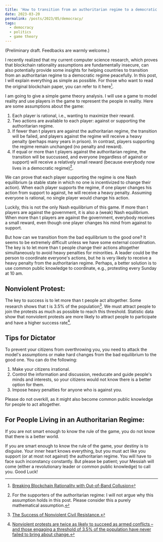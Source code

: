 ```yaml
---
title: 'How to transition from an authoritarian regime to a democratic regime peacefully?'
date: 2023-03-20
permalink: /posts/2023/05/democracy/
tags:
  - democracy
  - politics
  - game theory
---
```


(Preliminary draft. Feedbacks are warmly welcome.)

I recently realized that my current computer science research, which proves that blockchain rationality assumptions are fundamentally insecure, can also potentially provide some insights for helping countries to transition from an authoritarian regime to a democratic regime peacefully. In this post, I will explain everything as simple as possible. For those who want to read the original blockchain paper, you can refer to it here[^1].

I am going to give a simple game theory analysis. I will use a game to model reality and use players in the game to represent the people in reality. Here are some assumptions about the game:

1. Each player is rational, i.e., wanting to maximize their reward.
2. Two actions are available to each player: against or supporting the authoritarian regime.
3. If fewer than t players are against the authoritarian regime, the transition will be failed, and players against the regime will receive a heavy penalty (perhaps many years in prison). In contrast, players supporting the regime remain unchanged (no penalty and reward).
4. If equal or more than t players against the authoritarian regime, the transition will be succussed, and everyone (regardless of against or support) will receive a relatively small reward (because everybody now lives in a democratic regime)[^2].

We can prove that each player supporting the regime is one Nash equilibrium (a stable state in which no one is incentivized to change their action). When each player supports the regime, if one player changes his action from support to against, he will receive a heavy penalty. Assuming everyone is rational, no single player would change his action. 

Luckily, this is not the only Nash equilibrium of this game. If more than t players are against the government, it is also a (weak) Nash equilibrium. When more than t players are against the government, everybody receives a small reward, even though one player changes his mind from against to support.

But how can we transition from the bad equilibrium to the good one? It seems to be extremely difficult unless we have some external coordination. The key is to let more than t people change their actions altogether simultaneously to avoid heavy penalties for minorities. A leader could be the person to coordinate everyone's actions, but he is very likely to receive a heavy penalty from the authoritarian regime. Perhaps, a better solution is to use common public knowledge to coordinate, e.g., protesting every Sunday at 10 am.

## Nonviolent Protest:

The key to success is to let more than t people act altogether. Some research shows that t is 3.5% of the population[^3]. We must attract people to join the protests as much as possible to reach this threshold. Statistic data show that nonviolent protests are more likely to attract people to participate and have a higher success rate[^4].

## Tips for Dictator
	
To prevent your citizens from overthrowing you, you need to attack the model's assumptions or make hard changes from the bad equilibrium to the good one. You can do the following:
1. Make your citizens irrational.
2. Control the information and discussion, reeducate and guide people's minds and interests, so your citizens would not know there is a better option for them.
3. Impose heavy penalties for anyone who is against you.

Please do not overkill, as it might also become common public knowledge for people to act altogether.

## For People Living in an Authoritarian Regime:

If you are not smart enough to know the rule of the game, you do not know that there is a better world.

If you are smart enough to know the rule of the game, your destiny is to disguise. Your inner heart knows everything, but you must act like you support (or at most not against) the authoritarian regime. You will have to face such inconstancy constantly. But please be patient; your Messiah will come (either a revolutionary leader or common public knowledge) to call you. Good Luck!

[^1]: [Breaking Blockchain Rationality with Out-of-Band Collusion](https://arxiv.org/abs/2305.00554)
[^2]: For the supporters of the authoritarian regime: I will not argue why this assumption holds in this post. Please consider this a purely mathematical assumption.
[^3]: [The Success of Nonviolent Civil Resistance.](https://www.nonviolent-conflict.org/resource/success-nonviolent-civil-resistance/)
[^4]: [Nonviolent protests are twice as likely to succeed as armed conflicts – and those engaging a threshold of 3.5% of the population have never failed to bring about change.](https://www.bbc.com/future/article/20190513-it-only-takes-35-of-people-to-change-the-world)
